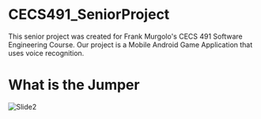# CECS491_SeniorProject
This senior project was created for Frank Murgolo's CECS 491 Software Engineering Course. Our project is a Mobile Android Game Application that uses voice recognition.




# What is the Jumper
![Slide2](https://user-images.githubusercontent.com/24257655/61567011-ea72f580-aa32-11e9-9cdc-afff783177f4.JPG)

